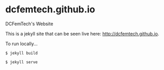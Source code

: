 # dcfemtech.github.io
DCFemTech's Website

This is a jekyll site that can be seen live here: http://dcfemtech.github.io.

To run locally... 

```
$ jekyll build
```

```
$ jekyll serve
```
